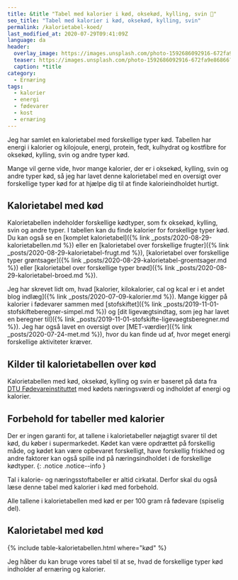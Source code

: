 ```yaml
---
title: &title "Tabel med kalorier i kød, oksekød, kylling, svin 🥩"
seo_title: "Tabel med kalorier i kød, oksekød, kylling, svin"
permalink: /kalorietabel-koed/
last_modified_at: 2020-07-29T09:41:09Z
language: da
header:
  overlay_image: https://images.unsplash.com/photo-1592686092916-672fa9e86866?ixlib=rb-1.2.1&ixid=eyJhcHBfaWQiOjEyMDd9&auto=format&fit=crop&w=1900&q=5
  teaser: https://images.unsplash.com/photo-1592686092916-672fa9e86866?ixlib=rb-1.2.1&ixid=eyJhcHBfaWQiOjEyMDd9&auto=format&fit=crop&w=400&q=5
  caption: *title
category:
  - Ernæring
tags:
  - kalorier
  - energi
  - fødevarer
  - kost
  - ernæring
---
```


Jeg har samlet en kalorietabel med forskellige typer kød. Tabellen har energi i kalorier og kilojoule, energi, protein, fedt, kulhydrat og kostfibre for oksekød, kylling, svin og andre typer kød.

Mange vil gerne vide, hvor mange kalorier, der er i oksekød, kylling, svin og andre typer kød, så jeg har lavet denne kalorietabel med en oversigt over forskellige typer kød for at hjælpe dig til at finde kalorieindholdet hurtigt.

## Kalorietabel med kød

Kalorietabellen indeholder forskellige kødtyper, som fx oksekød, kylling, svin og andre typer. I tabellen kan du finde kalorier for forskellige typer kød. Du kan også se en [komplet kalorietabel]({% link _posts/2020-08-29-kalorietabellen.md %}) eller en [kalorietabel over forskellige frugter]({% link _posts/2020-08-29-kalorietabel-frugt.md %}), [kalorietabel over forskellige typer grøntsager]({% link _posts/2020-08-29-kalorietabel-groentsager.md %}) eller [kalorietabel over forskellige typer brød]({% link _posts/2020-08-29-kalorietabel-broed.md %}).

Jeg har skrevet lidt om, hvad [kalorier, kilokalorier, cal og kcal er i et andet blog indlæg]({% link _posts/2020-07-09-kalorier.md %}). Mange kigger på kalorier i fødevarer sammen med [stofskiftet]({% link _posts/2019-11-01-stofskifteberegner-simpel.md %}) og [dit ligevægtsindtag, som jeg har lavet en beregner til]({% link _posts/2019-11-01-stofskifte-ligevaegtsberegner.md %}). Jeg har også lavet en oversigt over [MET-værdier]({% link _posts/2020-07-24-met.md %}), hvor du kan finde ud af, hvor meget energi forskellige aktiviteter kræver.

## Kilder til kalorietabellen over kød

Kalorietabellen med kød, oksekød, kylling og svin er baseret på data fra [DTU Fødevareinstituttet](https://frida.fooddata.dk) med kødets næringsværdi og indholdet af energi og kalorier.

## Forbehold for tabeller med kalorier

Der er ingen garanti for, at tallene i kalorietabeller nøjagtigt svarer til det kød, du køber i supermarkedet. Kødet kan være opdrættet på forskellig måde, og kødet kan være opbevaret forskelligt, have forskellig friskhed og andre faktorer kan også spille ind på næringsindholdet i de forskellige kødtyper.
{: .notice .notice--info }

Tal i kalorie- og næringsstoftabeller er altid cirkatal. Derfor skal du også læse denne tabel med kalorier i kød med forbehold. 

Alle tallene i kalorietabellen med kød er per 100 gram rå fødevare (spiselig del).

## Kalorietabel med kød

{% include table-kalorietabellen.html where="kød" %}

Jeg håber du kan bruge vores tabel til at se, hvad de forskellige typer kød indholder af ernæring og kalorier.
